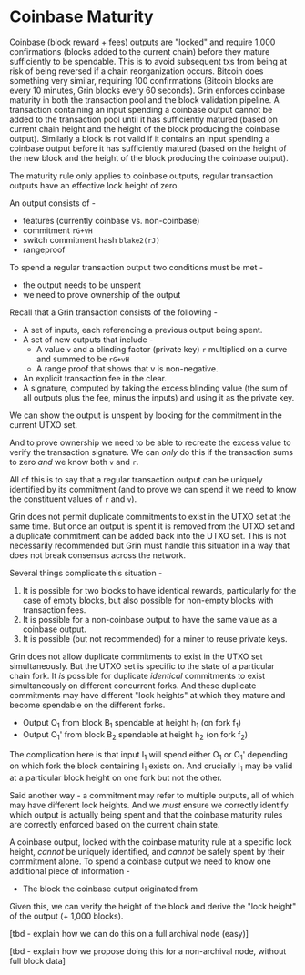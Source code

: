 # Coinbase Maturity

Coinbase (block reward + fees) outputs are "locked" and require 1,000 confirmations (blocks added to the current chain) before they mature sufficiently to be spendable. This is to avoid subsequent txs from being at risk of being reversed if a chain reorganization occurs.
Bitcoin does something very similar, requiring 100 confirmations (Bitcoin blocks are every 10 minutes, Grin blocks every 60 seconds).
Grin enforces coinbase maturity in both the transaction pool and the block validation pipeline. A transaction containing an input spending a coinbase output cannot be added to the transaction pool until it has sufficiently matured (based on current chain height and the height of the block producing the coinbase output).
Similarly a block is not valid if it contains an input spending a coinbase output before it has sufficiently matured (based on the height of the new block and the height of the block producing the coinbase output).

The maturity rule only applies to coinbase outputs, regular transaction outputs have an effective lock height of zero.

An output consists of -
  * features (currently coinbase vs. non-coinbase)
  * commitment `rG+vH`
  * switch commitment hash `blake2(rJ)`
  * rangeproof

To spend a regular transaction output two conditions must be met -
* the output needs to be unspent
* we need to prove ownership of the output

Recall that a Grin transaction consists of the following -

* A set of inputs, each referencing a previous output being spent.
* A set of new outputs that include -
  * A value `v` and a blinding factor (private key) `r` multiplied on a curve and summed to be `rG+vH`
  * A range proof that shows that v is non-negative.
* An explicit transaction fee in the clear.
* A signature, computed by taking the excess blinding value (the sum of all outputs plus the fee, minus the inputs) and using it as the private key.

We can show the output is unspent by looking for the commitment in the current UTXO set.

And to prove ownership we need to be able to recreate the excess value to verify the transaction signature. We can _only_ do this if the transaction sums to zero _and_ we know both `v` and `r`.

All of this is to say that a regular transaction output can be uniquely identified by its commitment (and to prove we can spend it we need to know the constituent values of `r` and `v`).

Grin does not permit duplicate commitments to exist in the UTXO set at the same time.
But once an output is spent it is removed from the UTXO set and a duplicate commitment can be added back into the UTXO set.
This is not necessarily recommended but Grin must handle this situation in a way that does not break consensus across the network.

Several things complicate this situation -

1. It is possible for two blocks to have identical rewards, particularly for the case of empty blocks, but also possible for non-empty blocks with transaction fees.
1. It is possible for a non-coinbase output to have the same value as a coinbase output.
1. It is possible (but not recommended) for a miner to reuse private keys.

Grin does not allow duplicate commitments to exist in the UTXO set simultaneously.
But the UTXO set is specific to the state of a particular chain fork. It _is_ possible for duplicate _identical_ commitments to exist simultaneously on different concurrent forks.
And these duplicate commitments may have different "lock heights" at which they mature and become spendable on the different forks.

* Output O<sub>1</sub> from block B<sub>1</sub> spendable at height h<sub>1</sub> (on fork f<sub>1</sub>)
* Output O<sub>1</sub>' from block B<sub>2</sub> spendable at height h<sub>2</sub> (on fork f<sub>2</sub>)

The complication here is that input I<sub>1</sub> will spend either O<sub>1</sub> or O<sub>1</sub>' depending on which fork the block containing I<sub>1</sub> exists on. And crucially I<sub>1</sub> may be valid at a particular block height on one fork but not the other.

Said another way - a commitment may refer to multiple outputs, all of which may have different lock heights. And we _must_ ensure we correctly identify which output is actually being spent and that the coinbase maturity rules are correctly enforced based on the current chain state.

A coinbase output, locked with the coinbase maturity rule at a specific lock height, _cannot_ be uniquely identified, and _cannot_ be safely spent by their commitment alone. To spend a coinbase output we need to know one additional piece of information -

*  The block the coinbase output originated from

Given this, we can verify the height of the block and derive the "lock height" of the output (+ 1,000 blocks).

[tbd - explain how we can do this on a full archival node (easy)]

[tbd - explain how we propose doing this for a non-archival node, without full block data]

